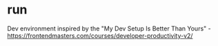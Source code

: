 # run
Dev environment inspired by the "My Dev Setup Is Better Than Yours" - https://frontendmasters.com/courses/developer-productivity-v2/

